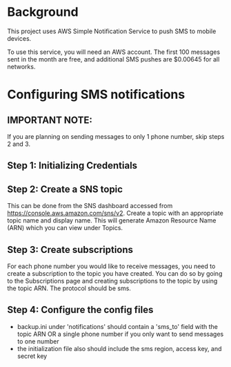 # Background
This project uses AWS Simple Notification Service to push SMS to mobile devices.

To use this service, you will need an AWS account. The first 100 messages sent in the month are free, and additional SMS pushes are $0.00645 for all networks.

# Configuring SMS notifications

## IMPORTANT NOTE:
If you are planning on sending messages to only 1 phone number, skip steps 2 and 3.

## Step 1: Initializing Credentials

## Step 2: Create a SNS topic
This can be done from the SNS dashboard accessed from https://console.aws.amazon.com/sns/v2. Create a topic with an appropriate topic name and display name. This will generate Amazon Resource Name (ARN) which you can view under Topics.

## Step 3: Create subscriptions
For each phone number you would like to receive messages, you need to create a subscription to the topic you have created. You can do so by going to the Subscriptions page and creating subscriptions to the topic by using the topic ARN. The protocol should be sms.

## Step 4: Configure the config files
- backup.ini under 'notifications' should contain a 'sms_to' field with the topic ARN OR a single phone number if you only want to send messages to one number
- the initialization file also should include the sms region, access key, and secret key

